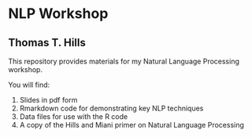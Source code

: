 # NLP Workshop

## Thomas T. Hills

This repository provides materials for my Natural Language Processing workshop.  

You will find:

  1. Slides in pdf form
  2. Rmarkdown code for demonstrating key NLP techniques
  3. Data files for use with the R code
  4. A copy of the Hills and Miani primer on Natural Language Processing
